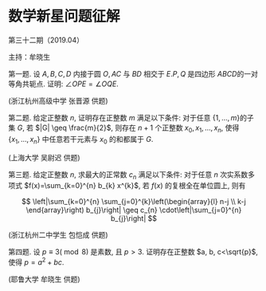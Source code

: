 # 数学新星问题征解 

第三十二期（2019.04）

主持：牟晓生

第一题. 设 $A, B, C, D$ 内接于圆 $O, A C$ 与 $B D$ 相交于 $E . P, Q$ 是四边形 $A B C D$的一对等角共轭点. 证明: $\angle O P E=\angle O Q E$.

(浙江杭州高级中学 张晋源 供题)

第二题. 给定正整数 $n$, 证明存在正整数 $m$ 满足以下条件: 对于任意 $\{1, \ldots, m\}$的子集 $G$, 若 $|G| \geq \frac{m}{2}$, 则存在 $n+1$ 个正整数 $x_{0}, x_{1}, \ldots, x_{n}$, 使得 $\left\{x_{1}, \ldots, x_{n}\right\}$ 中任意若干元素与 $x_{0}$ 的和都属于 $G$.

(上海大学 吴尉迟 供题)

第三题. 给定正整数 $n$, 求最大的正常数 $c_{n}$ 满足以下条件: 对于任意 $n$ 次实系数多项式 $f(x)=\sum_{k=0}^{n} b_{k} x^{k}$, 若 $f(x)$ 的复根全在单位圆上, 则有

$$
\left|\sum_{k=0}^{n} \sum_{j=0}^{k}\left(\begin{array}{l}
n-j \\
k-j
\end{array}\right) b_{j}\right| \geq c_{n} \cdot\left|\sum_{j=0}^{n} b_{j}\right|
$$

(浙江杭州二中学生 包恺成 供题)

第四题. 设 $p \equiv 3(\bmod 8)$ 是素数, 且 $p>3$. 证明存在正整数 $a, b, c<\sqrt{p}$, 使得 $p=a^{2}+b c$.

(耶鲁大学 牟晓生 供题)

